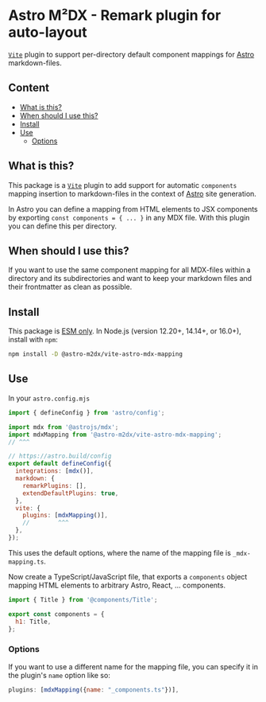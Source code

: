 # Astro M²DX - Remark plugin for auto-layout

[`Vite`](https://vitejs.dev/guide/api-plugin.html) plugin to support per-directory default component mappings for [Astro](https://docs.astro.build/en/reference/configuration-reference/#vite) markdown-files.

## Content <!-- omit in toc -->

- [What is this?](#what-is-this)
- [When should I use this?](#when-should-i-use-this)
- [Install](#install)
- [Use](#use)
  - [Options](#options)

## What is this?

This package is a [`Vite`](https://vitejs.dev/guide/api-plugin.html) plugin to add support for automatic `components` mapping insertion to markdown-files in the context of [Astro](https://docs.astro.build/en/guides/integrations-guide/mdx) site generation.

In Astro you can define a mapping from HTML elements to JSX components by exporting `const components = { ... }` in any MDX file. With this plugin you can define this per directory.

## When should I use this?

If you want to use the same component mapping for all MDX-files within a directory and its subdirectories and want to keep your markdown files and their frontmatter as clean as possible.

## Install

This package is [ESM only](https://gist.github.com/sindresorhus/a39789f98801d908bbc7ff3ecc99d99c).
In Node.js (version 12.20+, 14.14+, or 16.0+), install with `npm`:

```sh
npm install -D @astro-m2dx/vite-astro-mdx-mapping
```

## Use

In your `astro.config.mjs`

```js
import { defineConfig } from 'astro/config';

import mdx from '@astrojs/mdx';
import mdxMapping from '@astro-m2dx/vite-astro-mdx-mapping';
// ^^^

// https://astro.build/config
export default defineConfig({
  integrations: [mdx()],
  markdown: {
    remarkPlugins: [],
    extendDefaultPlugins: true,
  },
  vite: {
    plugins: [mdxMapping()],
    //        ^^^
  },
});
```

This uses the default options, where the name of the mapping file is `_mdx-mapping.ts`.

Now create a TypeScript/JavaScript file, that exports a `components` object mapping HTML elements to arbitrary Astro, React, ... components.

```js
import { Title } from '@components/Title';

export const components = {
  h1: Title,
};
```

### Options

If you want to use a different name for the mapping file, you can specify it in the plugin's `name` option like so:

```js
plugins: [mdxMapping({name: "_components.ts"})],
```
